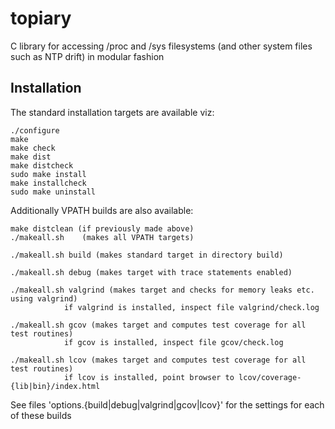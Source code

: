 topiary
=======

C library for accessing /proc and /sys filesystems (and other system files such
as NTP drift) in modular fashion

Installation
------------

The standard installation targets are available viz:

    ./configure
    make
    make check
    make dist
    make distcheck
    sudo make install
    make installcheck
    sudo make uninstall

Additionally VPATH builds are also available:

    make distclean (if previously made above)
    ./makeall.sh    (makes all VPATH targets)

    ./makeall.sh build (makes standard target in directory build)

    ./makeall.sh debug (makes target with trace statements enabled)

    ./makeall.sh valgrind (makes target and checks for memory leaks etc. using valgrind)
                if valgrind is installed, inspect file valgrind/check.log

    ./makeall.sh gcov (makes target and computes test coverage for all test routines)
                if gcov is installed, inspect file gcov/check.log

    ./makeall.sh lcov (makes target and computes test coverage for all test routines)
                if lcov is installed, point browser to lcov/coverage-{lib|bin}/index.html

See files 'options.{build|debug|valgrind|gcov|lcov}' for the settings for each of these builds

